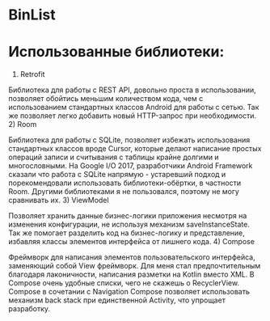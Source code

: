 # BinList

# Использованные библиотеки:
1) Retrofit

Библиотека для работы с REST API, довольно проста в использовании, позволяет обойтись меньшим количеством кода, чем с использованием стандартных классов Android для работы с сетью. Так же позволяет легко добавить новый HTTP-запрос при необходимости.
2) Room

Библиотека для работы с SQLite, позволяет избежать использования стандартных классов вроде Cursor, которые делают написание простых операций записи и считывания с таблицы крайне долгими и многословными. На Google I/O 2017, разработчики Android Framework сказали что работа с SQLite напрямую - устаревший подход и порекомендовали использовать библиотеки-обёртки, в частности Room. Другими библиотеками я не пользовался, поэтому не могу сравнивать их.
3) ViewModel

Позволяет хранить данные бизнес-логики приложения несмотря на изменения конфигурации, не используя механизм saveInstanceState. Так же помогает разделить код на бизнес-логику и представление, избавляя классы элементов интерфейса от лишнего кода.
4) Compose

Фреймворк для написания элементов пользовательского интерфейса, заменяющий собой View фреймворк. Для меня стал предпочтительным благодаря лаконичности, написания разметки на Kotlin вместо XML. В Compose очень удобные списки, чего не скажешь о RecyclerView. Compose в сочетании с Navigation Compose позволяет использовать механизм back stack при единственной Activity, что упрощает разработку.
